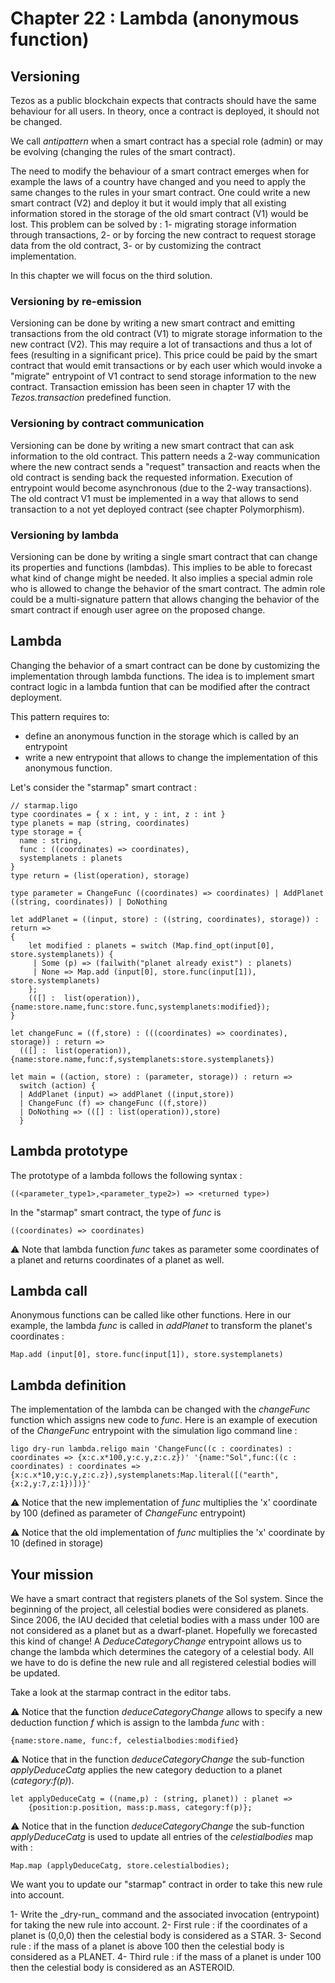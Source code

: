 # Chapter 22 : Lambda (anonymous function)

<dialog character="alien">red alert the humans are here battle station surrender dirty humans or die we are the master of this universe and we will easily destroy you hahahaha</dialog>

## Versioning

Tezos as a public blockchain expects that contracts should have the same behaviour for all users. In theory, once a contract is deployed, it should not be changed.

We call _antipattern_ when a smart contract has a special role (admin) or may be evolving (changing the rules of the smart contract).

The need to modify the behaviour of a smart contract emerges when for example the laws of a country have changed and you need to apply the same changes to the rules in your smart contract.
One could write a new smart contract (V2) and deploy it but it would imply that all existing information stored in the storage of the old smart contract (V1) would be lost. This problem can be solved by :
1- migrating storage information through transactions,
2- or by forcing the new contract to request storage data from the old contract,
3- or by customizing the contract implementation.

In this chapter we will focus on the third solution.


### Versioning by re-emission

Versioning can be done by writing a new smart contract and emitting transactions from the old contract (V1) to migrate storage information to the new contract (V2). This may require a lot of transactions and thus a lot of fees (resulting in a significant price). This price could be paid by the smart contract that would emit transactions or by each user which would invoke a "migrate" entrypoint of V1 contract to send storage information to the new contract. Transaction emission has been seen in chapter 17 with the _Tezos.transaction_ predefined function.

### Versioning by contract communication

Versioning can be done by writing a new smart contract that can ask information to the old contract. This pattern needs a 2-way communication where the new contract sends a "request" transaction and reacts when the old contract is sending back the requested information. Execution of entrypoint would become asynchronous (due to the 2-way transactions). The old contract V1 must be implemented in a way that allows to send transaction to a not yet deployed contract (see chapter Polymorphism).

### Versioning by lambda

Versioning can be done by writing a single smart contract that can change its properties and functions (lambdas). This implies to be able to forecast what kind of change might be needed. It also implies a special admin role who is allowed to change the behavior of the smart contract. The admin role could be a multi-signature pattern that allows changing the behavior of the smart contract if enough user agree on the proposed change.

## Lambda

Changing the behavior of a smart contract can be done by customizing the implementation through lambda functions. The idea is to implement smart contract logic in a lambda funtion that can be modified after the contract deployment.

This pattern requires to:
- define an anonymous function in the storage which is called by an entrypoint
- write a new entrypoint that allows to change the implementation of this anonymous function.

Let's consider the "starmap" smart contract :

```
// starmap.ligo
type coordinates = { x : int, y : int, z : int }
type planets = map (string, coordinates)
type storage = {
  name : string,
  func : ((coordinates) => coordinates),
  systemplanets : planets
}
type return = (list(operation), storage)

type parameter = ChangeFunc ((coordinates) => coordinates) | AddPlanet ((string, coordinates)) | DoNothing

let addPlanet = ((input, store) : ((string, coordinates), storage)) : return =>
{
    let modified : planets = switch (Map.find_opt(input[0], store.systemplanets)) {
     | Some (p) => (failwith("planet already exist") : planets)
     | None => Map.add (input[0], store.func(input[1]), store.systemplanets)
    };
    (([] :  list(operation)), {name:store.name,func:store.func,systemplanets:modified});
}

let changeFunc = ((f,store) : (((coordinates) => coordinates), storage)) : return =>
  (([] :  list(operation)), {name:store.name,func:f,systemplanets:store.systemplanets})

let main = ((action, store) : (parameter, storage)) : return =>
  switch (action) {
  | AddPlanet (input) => addPlanet ((input,store))
  | ChangeFunc (f) => changeFunc ((f,store))
  | DoNothing => (([] : list(operation)),store)
  }
```

## Lambda prototype

The prototype of a lambda follows the following syntax :

```
((<parameter_type1>,<parameter_type2>) => <returned type>)
```

In the "starmap" smart contract, the type of _func_ is

```
((coordinates) => coordinates)
```

⚠️ Note that lambda function _func_ takes as parameter some coordinates of a planet and returns coordinates of a planet as well.

## Lambda call

Anonymous functions can be called like other functions. Here in our example, the lambda _func_ is called in _addPlanet_ to transform the planet's coordinates :

```
Map.add (input[0], store.func(input[1]), store.systemplanets)
```

## Lambda definition

The implementation of the lambda can be changed with the _changeFunc_ function which assigns new code to _func_. Here is an example of execution of the _ChangeFunc_ entrypoint with the simulation ligo command line :

```
ligo dry-run lambda.religo main 'ChangeFunc((c : coordinates) : coordinates => {x:c.x*100,y:c.y,z:c.z})' '{name:"Sol",func:((c : coordinates) : coordinates => {x:c.x*10,y:c.y,z:c.z}),systemplanets:Map.literal([("earth", {x:2,y:7,z:1})])}'
```

⚠️ Notice that the new implementation of _func_ multiplies the 'x' coordinate by 100 (defined as parameter of _ChangeFunc_ entrypoint)

⚠️ Notice that the old implementation of _func_ multiplies the 'x' coordinate by 10 (defined in storage)

## Your mission

We have a smart contract that registers planets of the Sol system. Since the beginning of the project, all celestial bodies were considered as planets.
Since 2006, the IAU decided that celetial bodies with a mass under 100 are not considered as a planet but as a dwarf-planet. Hopefully we forecasted this kind of change! A _DeduceCategoryChange_ entrypoint allows us to change the lambda which determines the category of a celestial body. All we have to do is define the new rule and all registered celestial bodies will be updated.

Take a look at the starmap contract in the editor tabs.

⚠️ Notice that the function _deduceCategoryChange_ allows to specify a new deduction function _f_ which is assign to the lambda _func_ with :

```
{name:store.name, func:f, celestialbodies:modified}
```

⚠️ Notice that in the function _deduceCategoryChange_ the sub-function _applyDeduceCatg_ applies the new category deduction to a planet (_category:f(p)_).

```
let applyDeduceCatg = ((name,p) : (string, planet)) : planet =>
    {position:p.position, mass:p.mass, category:f(p)};
```

⚠️ Notice that in the function _deduceCategoryChange_ the  sub-function _applyDeduceCatg_ is used to update all entries of the _celestialbodies_ map with :

```
Map.map (applyDeduceCatg, store.celestialbodies);
```

We want you to update our "starmap" contract in order to take this new rule into account.

<!-- prettier-ignore -->1- Write the _dry-run_ command and the associated invocation (entrypoint) for taking the new rule into account.

<!-- prettier-ignore -->2- First rule : if the coordinates of a planet is (0,0,0) then the celestial body is considered as a STAR.

<!-- prettier-ignore -->3- Second rule : if the mass of a planet is above 100 then the celestial body is considered as a PLANET.

<!-- prettier-ignore -->4- Third rule : if the mass of a planet is under 100 then the celestial body is considered as an ASTEROID.
